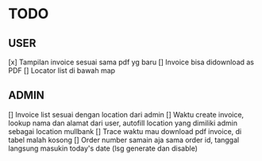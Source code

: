 # TODO

## USER
[x] Tampilan invoice sesuai sama pdf yg baru
[] Invoice bisa didownload as PDF
[] Locator list di bawah map

## ADMIN
[] Invoice list sesuai dengan location dari admin
[] Waktu create invoice, lookup nama dan alamat dari user, autofill location yang dimiliki admin sebagai location mullbank
[] Trace waktu mau download pdf invoice, di tabel malah kosong
[] Order number samain aja sama order id, tanggal langsung masukin today's date (lsg generate dan disable)
